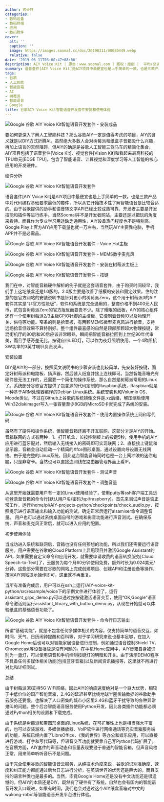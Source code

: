 ```yaml
---
author: 农步祥
categories:
- 数码设备
- 数码终端
- 应用
- 数码附件
cover:
  alt: ''
  caption: ''
  image: https://images.soomal.cc/doc/20190311/00080449.webp
  relative: false
date: '2019-03-11T03:00:47+08:00'
description: AIY Voice Kit | 源自：www.soomal.com | 版权：原创 |  平均/总评分：09.75/39
summary: 语音套件[AIY Voice Kit]是AIY项目中最便宜也是上手简单的一款，也是三款产品中对代码编程基础要求最低的套件，所以从它开始技术性了解智能语音是比较合适的。由于谷歌提供的助手和语音转文字API已经比较成熟可靠，开发者主要是开发技能和插件等进行练手。
tags:
- 谷歌
- 人工智能
- 智能音箱
- AI
- 树莓派
- 智能语音
- Google
title: 谷歌AIY Voice Kit智能语音开发套件安装和使用体验
---
```


![Google 谷歌 AIY Voice Kit智能语音开发套件 - 安装成品](https://images.soomal.cc/doc/20180812/00076250.webp)



要如何更深入了解人工智能科技？那么谷歌AIY一定是值得考虑的项目，AIY的含义就是以DIY方式折腾AI。虽然绝大多数人会对树莓派和纸盒子音箱没什么兴趣，再加上语言的天然阻碍，但AIY的确是是谷歌人工智能三驾马车的精简化集合，AIY项目包括了语音套件[Voice Kit]、视觉套件[Vision Kit]和看起来最高科技的TPU单元[EDGE TPU]，包含了智能语音、计算视觉和深度学习等人工智能的核心应用的开发硬件。



硬件分析



![Google 谷歌 AIY Voice Kit智能语音开发套件](https://images.soomal.cc/doc/20180812/00076241.webp)



语音套件[AIY Voice Kit]是AIY项目中最便宜也是上手简单的一款，也是三款产品中对代码编程基础要求最低的套件，所以从它开始技术性了解智能语音是比较合适的。由于谷歌提供的助手和语音转文字API已经比较成熟可靠，开发者主要是开发技能和插件等进行练手。当然Soomal并不是开发者网站，主要还是以把玩的角度来看待。而且作为专业学习用途缺乏通用性，AIY设备热门程度也不是特别高，Google Play上官方AIY应用下载量也就一万左右，当然玩AIY主要靠电脑，手机APP并不是必需品。



![Google 谷歌 AIY Voice Kit智能语音开发套件 - Voice Hat主板](https://images.soomal.cc/doc/20180812/00076246_01.webp)



![Google 谷歌 AIY Voice Kit智能语音开发套件 - MEMS数字麦克风](https://images.soomal.cc/doc/20180812/00076248_01.webp)



![Google 谷歌 AIY Voice Kit智能语音开发套件 - 安装在树莓派主板上](https://images.soomal.cc/doc/20180812/00076249_01.webp)



![Google 谷歌 AIY Voice Kit智能语音开发套件 - 按键](https://images.soomal.cc/doc/20180812/00076245_01.webp)



我们在中，对智能音箱硬件解析的例子就是这套语音套件，由于购买时间较早，我们手上这坨纸盒还是1.0版的，2.0版主要是改善了纸模的安装和固定效果。住的注意的是官方网站的安装说明书是针对更小的树莓派Zero，这个用于树莓派3的AIY套件其实是“非官方性能版”，软件和系统是完全通用的，整套价格不到400元人民币，贰包含树莓派Zero的官方版反而要贵不少。除了耀眼的纸板，AIY的核心组件还有一个使用树莓派2/3主板GPIO针脚的主控板，它控制着音频IO以及物理开关、供电等功能。窄条的则是拾音板，有两颗MEMS微型麦克风进行拾音，支持远场拾音但效果不算特别好。整个组件最喜感的自然是顶部那颗超大物理按键，常混街机厅的80后和90后应该非常眼熟，瞬间把智能音箱拉回到上世纪90年代审美，而且手感奇差无比，按键自带LED灯，可以作为夜灯照明使用。一个4欧阻抗3W功率的3英寸喇叭负责发声。



安装设置



DIY是AIY的一部分，按照英文说明书的步骤安装也比较简单，先安装好按键，固定好树莓派和电路板、扬声器，然后装入纸盒并接上连线即可。当然智能音箱光有硬件是无法工作的，还需要一个简化的操作系统，那么自然是树莓派常用的Linux了。系统部分谷歌官方提供了包含源的代码定制的Raspbian系统，Raspbian就是一种基于ARM处理器编译的Debian Linux系统。系统安装也和Volumio OS、Moode类似，不过在Github上谷歌的系统镜像文件是.xz后缀，解压缩后使用Win32diskimager写入一张容量至少8GB的MicroSD卡就完成了系统的安装。



![Google 谷歌 AIY Voice Kit智能语音开发套件 - 使用内置操作系统上网和写代码](https://images.soomal.cc/doc/20190311/00080448.webp)



虽然有了硬件和操作系统，但智能音箱还离不开互联网，这部分才是AIY的开始。音箱联网的方式有两种：1、打开纸盒，长按控制板上的按键5秒，使用手机的AIY应用进行蓝牙配对，然后输入无线接入的密码即可实现联网；2、直接接上键鼠和显示器，音箱会自动启动一个精简的Xfce图形桌面，通过设置向导设置无线网络。由于是完整的Linux系统，因此这台智能音箱同时也是一台上网冲浪的迷你电脑，只是非常卡。当然也可以直接连网线在路由器管理界面上看IP。



![Google 谷歌 AIY Voice Kit智能语音开发套件 - 测试声音](https://images.soomal.cc/doc/20190311/00080445_01.webp)



![Google 谷歌 AIY Voice Kit智能语音开发套件 - 调整音量](https://images.soomal.cc/doc/20190311/00080446_01.webp)



从这里开始就需要用户有一定的Linux使用经验了，使用putty等ssh客户端工具远程登录至音箱的命令行[默认用户名/密码为pi/raspberry]。首先来测试声音是否正常工作，运行/home/pi/AIY-projects-python/checkpoints/check_audio.py，按照提示进行语音输出和输入功能的测试，确定正常后运行alsamixer命令调整音量。 用户也可以通过系统桌面自带的游戏和影音功能进行声音测试。在确保系统、声音和麦克风正常后，就可以进入应用的配置。



初步使用体验



当成功进入系统和联网后，音箱也没有任何预想的功能，所以我们还需要运行语音服务。用户需要在谷歌的Cloud Platform上启用项目并激活Google Assistant的API，如果需要自定义命令和应用开发，就需要申请收费的语音转换服务[Cloud Speech-to-Text]了，云服务为每个月60分钟使用免费，额外时长为0.024美元/分钟。这些部分需要在谷歌的网站上完成创建项目、创建API和注册设备等操作，按照AIY网站提示操作即可，这里就不再重复。



当所有准备完成后，用户可以在ssh上运行/AIY-voice-kit-python/src/example/voice下的示例文件进行体验了。运行assistant_grpc_demo.py可以通过按按键激活语音交互，使用“OK,Google”语音命令激活则运行assistant_library_with_button_demo.py，从现在开始就可以体验纸盒的基础语音功能了。



![Google 谷歌 AIY Voice Kit智能语音开发套件 - 命令行日志输出](https://images.soomal.cc/doc/20190311/00080447.webp)



所谓“基础功能”，就是不包含任何多媒体相关的内容，仅支持简单的语音交互，如时间、天气、日历闹钟提醒和百科等，对于学习研究来说也基本足够，在加入Google Home后也可以对智能家居设备进行控制，例如通过语音控制Shield TV、Chromecast等设备播放是没有问题的。在手机Home应用中，AIY音箱自身被识别为一盏灯，可以使用语音和手机控制按键灯的明暗和开关。由于演示DEMO程序不具备任何多媒体相关功能[包括蓝牙音箱]以及新闻资讯播报等，这里就不再进行对比和详细测试。



总结



由于树莓派3B支持5G WiFi网络，因此AIY的响应速度绝对是一个巨大优势，相较于中低价位的国产智能音箱，2.4G的延迟甚至比绕地球半圈传输数据的谷歌助手云服务还要慢，也解决了人口密集的城市小区里2.4G和蓝牙干扰导致的各种异常鬼叫的问题。整个后台智能语音服务使用Python开发，因此各类插件功能都必须通过Python相关的设置和下载完成。



由于系统是树莓派和带图形桌面的Linux系统，在可扩展性上也是相当强大丰富的，也可以安装游戏、多媒体播放器、VoIP软件进行网络通话等充实音箱服务端的功能，系统已经内置了LibreOffice、《我的世界》等办公和娱乐应用，可以直接进行游戏、打字和写代码等，但语音交互功能就要靠自己写Python代码扩展了。在音质方面，AIY套件的声音动态和音量表现要逊于普通的智能音箱，但声音风格正常，用来简单听听音乐不是问题。



由于完全使用谷歌的智能语音云服务，从纯技术角度来说，谷歌的识别准确度、速度和纠正能力都能通过后台日志进行分析，在英语世界的优势还是巨大的，而且支持的语言种类也是最多的。当然，毕竟Google Home还是没有中文功能还是很遗憾的。但AIY的本质还是DIY，既然有了硬件有了系统，自然也会有国内的智能语音开发入口跟进，如果有时间，我们也会对通过这个AIY纸盒音箱对中文的wukong-robot等智能语音开发平台进行体验。